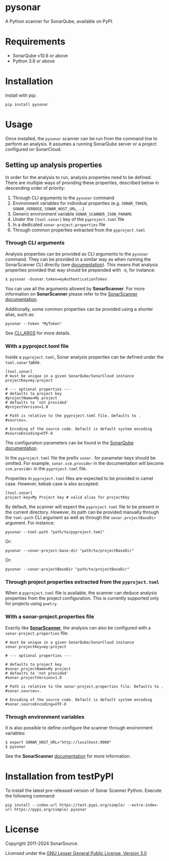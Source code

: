 # pysonar
A Python scanner for SonarQube, available on PyPI.

# Requirements

 - SonarQube v10.6 or above
 - Python 3.8 or above

# Installation

Install with pip:
```
pip install pysonar
```

# Usage

Once installed, the `pysonar` scanner can be run from the command line to perform an analysis.
It assumes a running SonarQube server or a project configured on SonarCloud.

## Setting up analysis properties

In order for the analysis to run, analysis properties need to be defined. 
There are multiple ways of providing these properties, described below in descending order of priority:

1. Through CLI arguments to the `pysonar` command
2. Environment variables for individual properties (e.g. `SONAR_TOKEN`, `SONAR_VERBOSE`, `SONAR_HOST_URL`, ...)
3. Generic environment variable `SONAR_SCANNER_JSON_PARAMS` 
4. Under the `[tool.sonar]` key of the `pyproject.toml` file
5. In a dedicated `sonar-project.properties` file
6. Through common properties extracted from the `pyproject.toml`

### Through CLI arguments

Analysis properties can be provided as CLI arguments to the `pysonar` command.
They can be provided in a similar way as when running the SonarScanner CLI directly 
(see [documentation](https://docs.sonarsource.com/sonarqube-server/2025.1/analyzing-source-code/scanners/sonarscanner/#running-from-zip-file)).
This means that analysis properties provided that way should be prepended with `-D`, for instance:

```
$ pysonar -Dsonar.token=myAuthenticationToken 
```

You can use all the arguments allowed by __SonarScanner__. 
For more information on __SonarScanner__ please refer to the [SonarScanner documentation](https://docs.sonarsource.com/sonarqube-server/2025.1/analyzing-source-code/analysis-parameters/).

Additionally, some common properties can be provided using a shorter alias, such as:
```
pysonar --token "MyToken"
```

See [CLI_ARGS](https://github.com/SonarSource/sonar-scanner-python/blob/master/CLI_ARGS.md) for more details.

### With a pyproject.toml file

Inside a `pyproject.toml`, Sonar analysis properties can be defined under the `tool.sonar` table.

```
[tool.sonar]
# must be unique in a given SonarQube/SonarCloud instance
projectKey=my:project

# --- optional properties ---
# defaults to project key
#projectName=My project
# defaults to 'not provided'
#projectVersion=1.0
 
# Path is relative to the pyproject.toml file. Defaults to .
#sources=.
 
# Encoding of the source code. Default is default system encoding
#sourceEncoding=UTF-8
```

The configuration parameters can be found in the [SonarQube documentation](https://docs.sonarsource.com/sonarqube-server/2025.1/analyzing-source-code/analysis-parameters/).

In the `pyproject.toml` file the prefix `sonar.` for parameter keys should be omitted. 
For example, `sonar.scm.provider` in the documentation will become `scm.provider` in the `pyproject.toml` file.

Properties in `pyproject.toml` files are expected to be provided in camel case. However, kebab case is also accepted:

```
[tool.sonar]
project-key=My Project key # valid alias for projectKey
```

By default, the scanner will expect the `pyproject.toml` file to be present in the current directory. However, its path can be provided manually through the `toml-path` CLI argument as well as through the `sonar.projectBaseDir` argument. For instance:

```
pysonar --toml-path "path/to/pyproject.toml"
```

Or:

```
pysonar --sonar-project-base-dir "path/to/projectBaseDir"
```

Or:

```
pysonar --sonar-projectBaseDir "path/to/projectBaseDir"
```

### Through project properties extracted from the `pyproject.toml`

When a `pyproject.toml` file is available, the scanner can deduce analysis properties from the project configuration. This is currently supported only for projects using `poetry`.

### With a sonar-project.properties file

Exactly like [__SonarScanner__](https://docs.sonarsource.com/sonarqube-server/2025.1/analyzing-source-code/scanners/sonarscanner/),
the analysis can also be configured with a `sonar-project.properties` file:

```
# must be unique in a given SonarQube/SonarCloud instance
sonar.projectKey=my:project

# --- optional properties ---

# defaults to project key
#sonar.projectName=My project
# defaults to 'not provided'
#sonar.projectVersion=1.0
 
# Path is relative to the sonar-project.properties file. Defaults to .
#sonar.sources=.
 
# Encoding of the source code. Default is default system encoding
#sonar.sourceEncoding=UTF-8
```

### Through environment variables

It is also possible to define configure the scanner through environment variables:

```
$ export SONAR_HOST_URL="http://localhost:9000"
$ pysonar 
```

See the __SonarScanner__ [documentation](https://docs.sonarsource.com/sonarqube-server/2025.1/setup-and-upgrade/environment-variables/) for more information.

# Installation from testPyPI

To install the latest pre-released version of Sonar Scanner Python. Execute the following command: 

```shell
pip install --index-url https://test.pypi.org/simple/ --extra-index-url https://pypi.org/simple/ pysonar
```

# License

Copyright 2011-2024 SonarSource.

Licensed under the [GNU Lesser General Public License, Version 3.0](http://www.gnu.org/licenses/lgpl.txt)
